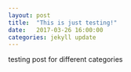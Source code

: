 ```yaml
---
layout: post
title:  "This is just testing!"
date:   2017-03-26 16:00:00
categories: jekyll update
---
```

testing post for different categories
